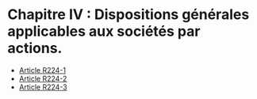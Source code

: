 # Chapitre IV : Dispositions générales applicables aux sociétés par actions.

- [Article R224-1](article-r224-1.md)
- [Article R224-2](article-r224-2.md)
- [Article R224-3](article-r224-3.md)
